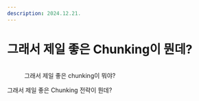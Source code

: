 ```yaml
---
description: 2024.12.21.
---
```


# 그래서 제일 좋은 Chunking이 뭔데?

<figure><img src="../.gitbook/assets/dddd (1).png" alt=""><figcaption><p>그래서 제일 좋은 chunking이 뭐야?</p></figcaption></figure>

그래서 제일 좋은 Chunking 전략이 뭔데?

